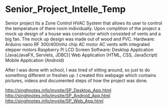 # Senior_Project_Intelle_Temp
Senior project 
Its a Zone Control HVAC System that allows its user to control the temperature of there room individually. Upon complition of the
project a mock up design of a house was constructor which consisted of vents and a big fan. The mock up design was made out of
wood and PVC.
Hardware:
  Arduino nano 
  RF 300/400mhz chip 
  AC motor
  AC vents with integrated stepper motors
  Raspberry Pi
  LCD Screen
Software:
  Desktop Application [Java(JavaFX, Servlets, JDBC)]
  Web Application (HTML, CSS, JavaScript)
  Mobile Application (Android)
  
After I was done with school, I was tired of sitting around, so just to do something different or freshen up. I created this webpage which contains pictures, videos and documented steps of how the project was done. </br>

http://singhnotes.info/mysite/SP_Desktop_App.html </br>
http://singhnotes.info/mysite/SP_Android_App.html </br>
http://singhnotes.info/mysite/SP_Web_App.html </br>
